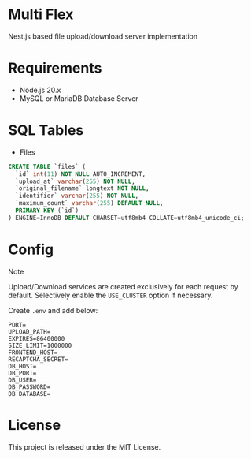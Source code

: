 # Multi Flex

Nest.js based file upload/download server implementation

# Requirements

- Node.js 20.x
- MySQL or MariaDB Database Server

# SQL Tables

- Files

```sql
CREATE TABLE `files` (
  `id` int(11) NOT NULL AUTO_INCREMENT,
  `upload_at` varchar(255) NOT NULL,
  `original_filename` longtext NOT NULL,
  `identifier` varchar(255) NOT NULL,
  `maximum_count` varchar(255) DEFAULT NULL,
  PRIMARY KEY (`id`)
) ENGINE=InnoDB DEFAULT CHARSET=utf8mb4 COLLATE=utf8mb4_unicode_ci;
```

# Config

> [!NOTE]  
> Upload/Download services are created exclusively for each request by default. Selectively enable the `USE_CLUSTER` option if necessary.

Create `.env` and add below:

```
PORT=
UPLOAD_PATH=
EXPIRES=86400000
SIZE_LIMIT=1000000
FRONTEND_HOST=
RECAPTCHA_SECRET=
DB_HOST=
DB_PORT=
DB_USER=
DB_PASSWORD=
DB_DATABASE=
```

# License

This project is released under the MIT License.
